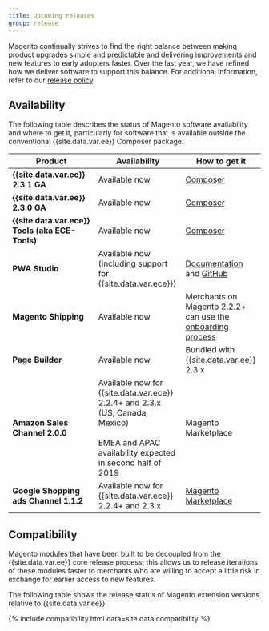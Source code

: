 ```yaml
---
title: Upcoming releases
group: release
---
```


Magento continually strives to find the right balance between making product upgrades simple and predictable and delivering improvements and new features to early adopters faster. Over the last year, we have refined how we deliver software to support this balance. For additional information, refer to our [release policy]({{site.baseurl}}/release/policy/).

## Availability

The following table describes the status of Magento software availability and where to get it, particularly for software that is available outside the conventional {{site.data.var.ee}} Composer package.

| Product                                         | Availability                                                                                                                                         | How to get it                                                                                                                |
|-------------------------------------------------|------------------------------------------------------------------------------------------------------------------------------------------------------|------------------------------------------------------------------------------------------------------------------------------|
| **{{site.data.var.ee}} 2.3.1 GA**               | Available now                                                                                                                                        | [Composer](https://devdocs.magento.com/guides/v2.3/install-gde/composer.html)                                                |
| **{{site.data.var.ee}} 2.3.0 GA**               | Available now                                                                                                                                        | [Composer](https://devdocs.magento.com/guides/v2.3/install-gde/composer.html)                                                |
| **{{site.data.var.ece}} Tools (aka ECE-Tools)** | Available now                                                                                                                                        | [Composer](https://devdocs.magento.com/guides/v2.3/cloud/project/ece-tools-update.html)                                      |
| **PWA Studio**                                  | Available now (including support for {{site.data.var.ece}})                                                                                          | [Documentation](https://magento-research.github.io/pwa-studio/) and [GitHub](https://github.com/magento-research/pwa-studio) |
| **Magento Shipping**                            | Available now                                                                                                                                        | Merchants on Magento 2.2.2+ can use the [onboarding process](https://account.magento.com/shipping/onboarding/start)          |
| **Page Builder**                                | Available now                                                                                                                                        | Bundled with {{site.data.var.ee}} 2.3.x                                                                                      |
| **Amazon Sales Channel 2.0.0**                        | Available now for {{site.data.var.ece}} 2.2.4+ and 2.3.x (US, Canada, Mexico)<br><br>EMEA and APAC availability expected in second half of 2019 | Magento Marketplace                                                                                                          |
| **Google Shopping ads Channel 1.1.2**           | Available now for {{site.data.var.ece}} 2.2.4+ and 2.3.x                                                                                             | [Magento Marketplace](http://marketplace.magento.com/magento-google-shopping-ads.html)                                       |

## Compatibility

Magento modules that have been built to be decoupled from the {{site.data.var.ee}} core release process; this allows us to release iterations of these modules faster to merchants who are willing to accept a little risk in exchange for earlier access to new features.

The following table shows the release status of Magento extension versions relative to {{site.data.var.ee}}.

{% include compatibility.html data=site.data.compatibility %}
